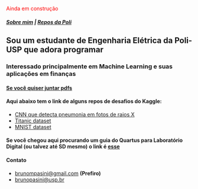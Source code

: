 <span style="color:red">Ainda em construção</span>

##### [Sobre mim](/about) | [Repos da Poli](/poli)


## Sou um estudante de Engenharia Elétrica da Poli-USP que adora programar
### Interessado principalmente em Machine Learning e suas aplicações em finanças  

  
#### [Se você quiser juntar pdfs](https://github.com/brunompasini/pdfjoin)
#### Aqui abaixo tem o link de alguns repos de desafios do Kaggle:
- [CNN que detecta pneumonia em fotos de raios X](https://github.com/brunompasini/Pneumonia-Detect)
- [Titanic dataset](https://github.com/brunompasini/Titanic)
- [MNIST dataset](https://github.com/brunompasini/Digit-Recognizer)

#### Se você chegou aqui procurando um guia do Quartus para Laboratório Digital (ou talvez até SD mesmo) o link é [esse](files/guia-quartus.pdf)


#### Contato
- [brunompasini@gmail.com](mailto:brunompasini@gmail.com) **(Prefiro)**
- [brunopasini@usp.br](mailto:brunopasini@usp.br)


<!---
### Markdown
### You can check some code I wrote @ [GitHub](https://github.com/brunompasini/).
Markdown is a lightweight and easy-to-use syntax for styling your writing. It includes conventions for

```markdown
Syntax highlighted code block

# Header 1
## Header 2
### Header 3

- Bulleted
- List

1. Numbered
2. List

**Bold** and _Italic_ and `Code` text

[Link](url) and ![Image](src)
```

For more details see [GitHub Flavored Markdown](https://guides.github.com/features/mastering-markdown/).

### Jekyll Themes

Your Pages site will use the layout and styles from the Jekyll theme you have selected in your [repository settings](https://github.com/brunompasini/coursera-test/settings). The name of this theme is saved in the Jekyll `_config.yml` configuration file.

### Support or Contact

Having trouble with Pages? Check out our [documentation](https://docs.github.com/categories/github-pages-basics/) or [contact support](https://github.com/contact) and we’ll help you sort it out.
-->
